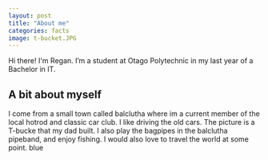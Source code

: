 ```yaml
---
layout: post
title: "About me"
categories: facts
image: t-bucket.JPG
---
```


Hi there! I'm Regan. I’m a student at Otago Polytechnic in my last year of a Bachelor in IT.

## A bit about myself
I come from a small town called balclutha where im a current member of the local hotrod and classic car club. I like driving the old cars. The picture is a T-bucke that my dad built.
I also play the bagpipes in the balclutha pipeband, and enjoy fishing.
I would also love to travel the world at some point. blue 